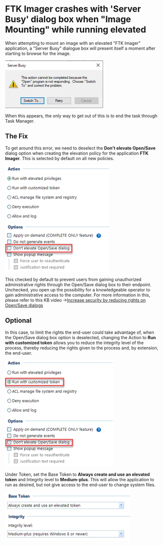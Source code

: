# FTK Imager crashes with 'Server Busy' dialog box when "Image Mounting" while running elevated

When attempting to mount an image with an elevated "FTK Imager" application, a "Server Busy"
dialogue box will present itself a moment after starting to browse for the image.

![998_1_image-20240201214648-1](../../../../../../static/img/product_docs/policypak/policypak/troubleshooting/error/leastprivilege/998_1_image-20240201214648-1.webp)

When this appears, the only way to get out of this is to end the task through Task Manager.

## The Fix

To get around this error, we need to deselect the **Don't elevate Open/Save** dialog option when
creating the elevation policy for the application **FTK Imager**. This is selected by default on all
new policies.

![998_2_image-20240201214648-2](../../../../../../static/img/product_docs/policypak/policypak/troubleshooting/error/leastprivilege/998_2_image-20240201214648-2.webp)

This checked by default to prevent users from gaining unauthorized administrative rights through the
Open/Save dialog box to their endpoint. Unchecked, you open up the possibility for a knowledgeable
operator to gain administrative access to the computer. For more information in this, please refer
to this KB video
->[Increase security by reducing rights on Open/Save dialogs](../../../video/leastprivilege/bestpractices/opensavedialogs.md)

## Optional

In this case, to limit the rights the end-user could take advantage of, when the Open/Save dialog
box option is deselected, changing the Action to **Run with customized token** allows you to reduce
the integrity level of the process, thereby reducing the rights given to the process and, by
extension, the end-user.

![998_3_image-20240201214648-3](../../../../../../static/img/product_docs/policypak/policypak/troubleshooting/error/leastprivilege/998_3_image-20240201214648-3.webp)

Under Token, set the Base Token to **Always create and use an elevated token** and Integrity level
to **Medium-plus**. This will allow the application to run as desired, but not give access to the
end-user to change system files.

![998_4_image-20240201214648-4](../../../../../../static/img/product_docs/policypak/policypak/troubleshooting/error/leastprivilege/998_4_image-20240201214648-4.webp)
